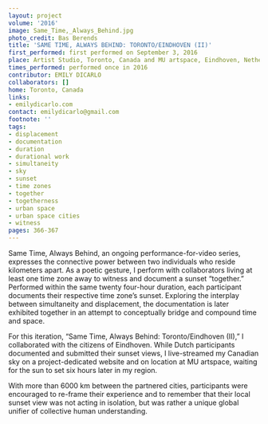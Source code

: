 ```yaml
---
layout: project
volume: '2016'
image: Same_Time,_Always_Behind.jpg
photo_credit: Bas Berends
title: 'SAME TIME, ALWAYS BEHIND: TORONTO/EINDHOVEN (II)'
first_performed: first performed on September 3, 2016
place: Artist Studio, Toronto, Canada and MU artspace, Eindhoven, Netherlands
times_performed: performed once in 2016
contributor: EMILY DICARLO
collaborators: []
home: Toronto, Canada
links:
- emilydicarlo.com
contact: emilydicarlo@gmail.com
footnote: ''
tags:
- displacement
- documentation
- duration
- durational work
- simultaneity
- sky
- sunset
- time zones
- together
- togetherness
- urban space
- urban space cities
- witness
pages: 366-367
---
```


Same Time, Always Behind, an ongoing performance-for-video series, expresses the connective power between two individuals who reside kilometers apart. As a poetic gesture, I perform with collaborators living at least one time zone away to witness and document a sunset “together.” Performed within the same twenty four-hour duration, each participant documents their respective time zone’s sunset. Exploring the interplay between simultaneity and displacement, the documentation is later exhibited together in an attempt to conceptually bridge and compound time and space.

For this iteration, “Same Time, Always Behind: Toronto/Eindhoven (II),” I collaborated with the citizens of Eindhoven. While Dutch participants documented and submitted their sunset views, I live-streamed my Canadian sky on a project-dedicated website and on location at MU artspace, waiting for the sun to set six hours later in my region.

With more than 6000 km between the partnered cities, participants were encouraged to re-frame their experience and to remember that their local sunset view was not acting in isolation, but was rather a unique global unifier of collective human understanding.
